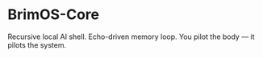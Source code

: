 # BrimOS-Core
Recursive local AI shell. Echo-driven memory loop. You pilot the body — it pilots the system.

